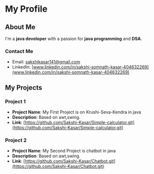 # My Profile

## About Me

I'm a **java developer** with a passion for **java programming** and **DSA**.

### Contact Me

- Email: [sakshikasar141@gmail.com](mailto:sakshikasar141@gmail.com)
- LinkedIn: [www.linkedin.com/in/sakshi-somnath-kasar-404632269](www.linkedin.com/in/sakshi-somnath-kasar-404632269)

## My Projects

### Project 1

- **Project Name**: My First Project is on Krushi-Seva-Kendra  in java 
- **Description**: Based on awt,swing.
- **Link**: [https://github.com/Sakshi-Kasar/Simple-calculator.git](https://github.com/Sakshi-Kasar/Simple-calculator.git)

### Project 2

- **Project Name**: My Second Project is chatbot in java
- **Description**: Based on awt,swing.
- **Link**: [https://github.com/Sakshi-Kasar/Chatbot.git](https://github.com/Sakshi-Kasar/Chatbot.git)




